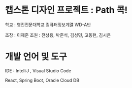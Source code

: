 # 캡스톤 디자인 프로젝트 : Path 콕!
학교 : 영진전문대학교 컴퓨터정보계열 WD-A반

조장 : 이제준
조원 : 전상용, 박준석, 김성민, 고동현, 김시은

# 개발 언어 및 도구
IDE : IntelliJ , Visual Studio Code

React, Spring Boot, Oracle Cloud DB
